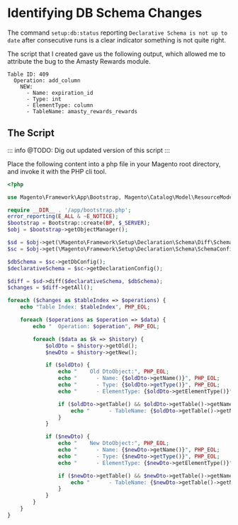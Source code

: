 # Identifying DB Schema Changes

The command `setup:db:status` reporting `Declarative Schema is not up to date` after consecutive runs is a clear indicator something is not quite right. 

The script that I created gave us the following output, which allowed me to attribute the bug to the Amasty Rewards module.
```
Table ID: 409
  Operation: add_column
    NEW:
      - Name: expiration_id
      - Type: int
      - ElementType: column
      - TableName: amasty_rewards_rewards
```

## The Script

::: info
@TODO: Dig out updated version of this script
:::

Place the following content into a php file in your Magento root directory, and invoke it with the PHP cli tool.

```php
<?php

use Magento\Framework\App\Bootstrap, Magento\Catalog\Model\ResourceModel\Product\CollectionFactory;

require __DIR__ . '/app/bootstrap.php';
error_reporting(E_ALL & ~E_NOTICE);
$bootstrap = Bootstrap::create(BP, $_SERVER);
$obj = $bootstrap->getObjectManager();

$sd = $obj->get(\Magento\Framework\Setup\Declaration\Schema\Diff\SchemaDiff::class);
$sc = $obj->get(\Magento\Framework\Setup\Declaration\Schema\SchemaConfigInterface::class);

$dbSchema = $sc->getDbConfig();
$declarativeSchema = $sc->getDeclarationConfig();

$diff = $sd->diff($declarativeSchema, $dbSchema);
$changes = $diff->getAll();

foreach ($changes as $tableIndex => $operations) {
    echo "Table Index: $tableIndex", PHP_EOL;

    foreach ($operations as $operation => $data) {
        echo "  Operation: $operation", PHP_EOL;

        foreach ($data as $k => $history) {
            $oldDto = $history->getOld();
            $newDto = $history->getNew();

            if ($oldDto) {
                echo "    Old DtoObject:", PHP_EOL;
                echo "      - Name: {$oldDto->getName()}", PHP_EOL;
                echo "      - Type: {$oldDto->getType()}", PHP_EOL;
                echo "      - ElementType: {$oldDto->getElementType()}", PHP_EOL;

                if ($oldDto->getTable() && $oldDto->getTable()->getName()) {
                    echo "      - TableName: {$oldDto->getTable()->getName()}", PHP_EOL;
                }
            }

            if ($newDto) {
                echo "    New DtoObject:", PHP_EOL;
                echo "      - Name: {$newDto->getName()}", PHP_EOL;
                echo "      - Type: {$newDto->getType()}", PHP_EOL;
                echo "      - ElementType: {$newDto->getElementType()}", PHP_EOL;

                if ($newDto->getTable() && $newDto->getTable()->getName()) {
                    echo "      - TableName: {$newDto->getTable()->getName()}", PHP_EOL;
                }
            }
        }
    }
}
```